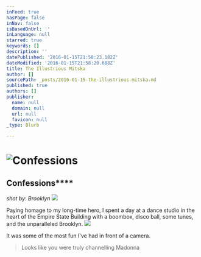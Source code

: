 ```yaml
---
inFeed: true
hasPage: false
inNav: false
isBasedOnUrl: ''
inLanguage: null
starred: true
keywords: []
description: ''
datePublished: '2016-01-15T21:58:23.182Z'
dateModified: '2016-01-15T21:58:20.688Z'
title: The Illustrious Mitska
author: []
sourcePath: _posts/2016-01-15-the-illustrious-mitska.md
published: true
authors: []
publisher:
  name: null
  domain: null
  url: null
  favicon: null
_type: Blurb

---
```

# ![Confessions](https://the-grid-user-content.s3-us-west-2.amazonaws.com/62371495-7ff5-49c8-9f4e-38e0ba2e55b0.jpg)

## Confessions****

_shot by: Brooklyn_
![](https://the-grid-user-content.s3-us-west-2.amazonaws.com/82181a97-9db2-4de7-bae0-57a82c44067e.jpg)

Paying homage to my long-time hero, I spent a day at a dance studio in the heart of the Empire State Building with a boombox, disco ball, some tunes, and the unparalleled Brooklyn.
![](https://the-grid-user-content.s3-us-west-2.amazonaws.com/7375e8e7-3eab-4b15-a8a3-e11669923ff6.jpg)

It was some of the most fun I've had in front of a camera.

> Looks like you were truly channelling Madonna